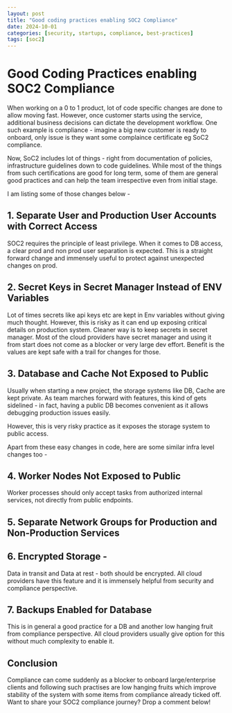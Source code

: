 ```yaml
---
layout: post
title: "Good coding practices enabling SOC2 Compliance"
date: 2024-10-01
categories: [security, startups, compliance, best-practices]
tags: [soc2]
---
```


# Good Coding Practices enabling SOC2 Compliance

When working on a 0 to 1 product, lot of code specific changes are done to allow moving fast.
However, once customer starts using the service, additional business decisions can dictate the development workflow.
One such example is compliance - imagine a big new customer is ready to onboard, only issue is they want some complaince certificate eg SoC2 compliance.

Now, SoC2 includes lot of things - right from documentation of policies, infrastructure guidelines down to code guidelines.
While most of the things from such certifications are good for long term, some of them are general good practices and can help the team irrespective even from initial stage.

I am listing some of those changes below -

## 1. Separate User and Production User Accounts with Correct Access

SOC2 requires the principle of least privilege.
When it comes to DB access, a clear prod and non prod user separation is expected.
This is a straight forward change and immensely useful to protect against unexpected changes on prod.

## 2. Secret Keys in Secret Manager Instead of ENV Variables
Lot of times secrets like api keys etc are kept in Env variables without giving much thought.
However, this is risky as it can end up exposing critical details on production system.
Cleaner way is to keep secrets in secret manager.
Most of the cloud providers have secret manager and using it from start does not come as a blocker or very large dev effort.
Benefit is the values are kept safe with a trail for changes for those.

## 3. Database and Cache Not Exposed to Public
Usually when starting a new project, the storage systems like DB, Cache are kept private.
As team marches forward with features, this kind of gets sidelined - in fact, having a public DB becomes convenient as it allows debugging production issues easily.

However, this is very risky practice as it exposes the storage system to public access.

Apart from these easy changes in code, here are some similar infra level changes too -
## 4. Worker Nodes Not Exposed to Public
Worker processes should only accept tasks from authorized internal services, not directly from public endpoints.
## 5. Separate Network Groups for Production and Non-Production Services
## 6. Encrypted Storage -
Data in transit and Data at rest - both should be encrypted. All cloud providers have this feature and it is immensely helpful from security and compliance perspective.
## 7. Backups Enabled for Database
This is in general a good practice for a DB and another low hanging fruit from compliance perspective.
All cloud providers usually give option for this without much complexity to enable it.

## Conclusion
Compliance can come suddenly as a blocker to onboard large/enterprise clients and following such practises are low hanging fruits which improve stability of the system with some items from compliance already ticked off.
Want to share your SOC2 compliance journey? Drop a comment below!

